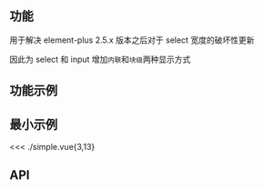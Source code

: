 ## 功能

用于解决 element-plus 2.5.x 版本之后对于 select 宽度的破坏性更新

因此为 select 和 input 增加`内联`和`块级`两种显示方式

## 功能示例

<Example />

## 最小示例

<<< ./simple.vue{3,13}

## API

<Usage />

<script setup>
import Example from "@/components/input/docs/example.vue";
import Usage from "@/components/input/docs/usage.vue";
</script>